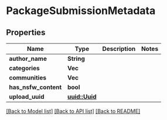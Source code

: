 # PackageSubmissionMetadata

## Properties

Name | Type | Description | Notes
------------ | ------------- | ------------- | -------------
**author_name** | **String** |  |
**categories** | **Vec<String>** |  |
**communities** | **Vec<String>** |  |
**has_nsfw_content** | **bool** |  |
**upload_uuid** | [**uuid::Uuid**](uuid::Uuid.md) |  |

[[Back to Model list]](../README.md#documentation-for-models) [[Back to API list]](../README.md#documentation-for-api-endpoints) [[Back to README]](../README.md)


